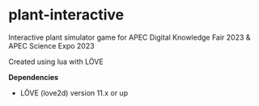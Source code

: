 # plant-interactive
Interactive plant simulator game for APEC Digital Knowledge Fair 2023 &amp; APEC Science Expo 2023

Created using lua with LÖVE

**Dependencies**
* LÖVE (love2d) version 11.x or up

